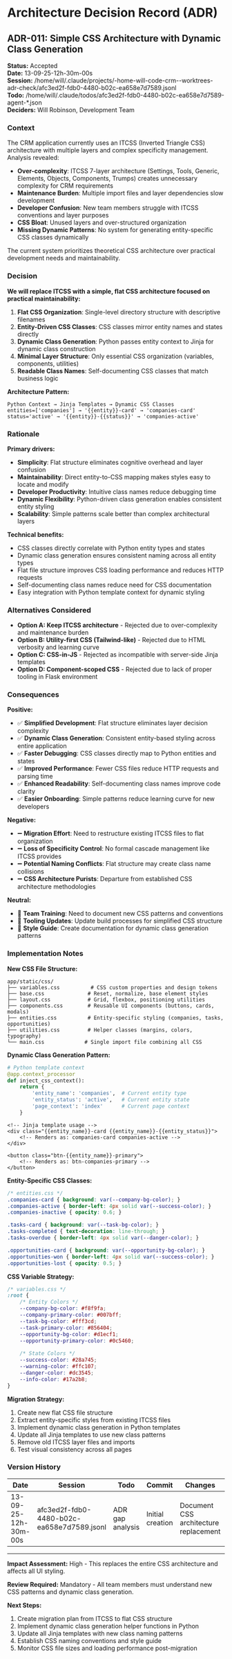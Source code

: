 # Architecture Decision Record (ADR)

## ADR-011: Simple CSS Architecture with Dynamic Class Generation

**Status:** Accepted  
**Date:** 13-09-25-12h-30m-00s  
**Session:** /home/will/.claude/projects/-home-will-code-crm--worktrees-adr-check/afc3ed2f-fdb0-4480-b02c-ea658e7d7589.jsonl  
**Todo:** /home/will/.claude/todos/afc3ed2f-fdb0-4480-b02c-ea658e7d7589-agent-*.json  
**Deciders:** Will Robinson, Development Team

### Context

The CRM application currently uses an ITCSS (Inverted Triangle CSS) architecture with multiple layers and complex specificity management. Analysis revealed:

- **Over-complexity**: ITCSS 7-layer architecture (Settings, Tools, Generic, Elements, Objects, Components, Trumps) creates unnecessary complexity for CRM requirements
- **Maintenance Burden**: Multiple import files and layer dependencies slow development
- **Developer Confusion**: New team members struggle with ITCSS conventions and layer purposes
- **CSS Bloat**: Unused layers and over-structured organization
- **Missing Dynamic Patterns**: No system for generating entity-specific CSS classes dynamically

The current system prioritizes theoretical CSS architecture over practical development needs and maintainability.

### Decision

**We will replace ITCSS with a simple, flat CSS architecture focused on practical maintainability:**

1. **Flat CSS Organization**: Single-level directory structure with descriptive filenames
2. **Entity-Driven CSS Classes**: CSS classes mirror entity names and states directly
3. **Dynamic Class Generation**: Python passes entity context to Jinja for dynamic class construction
4. **Minimal Layer Structure**: Only essential CSS organization (variables, components, utilities)
5. **Readable Class Names**: Self-documenting CSS classes that match business logic

**Architecture Pattern:**
```
Python Context → Jinja Templates → Dynamic CSS Classes
entities=['companies'] → '{{entity}}-card' → 'companies-card'
status='active' → '{{entity}}-{{status}}' → 'companies-active'
```

### Rationale

**Primary drivers:**

- **Simplicity**: Flat structure eliminates cognitive overhead and layer confusion
- **Maintainability**: Direct entity-to-CSS mapping makes styles easy to locate and modify
- **Developer Productivity**: Intuitive class names reduce debugging time
- **Dynamic Flexibility**: Python-driven class generation enables consistent entity styling
- **Scalability**: Simple patterns scale better than complex architectural layers

**Technical benefits:**

- CSS classes directly correlate with Python entity types and states
- Dynamic class generation ensures consistent naming across all entity types
- Flat file structure improves CSS loading performance and reduces HTTP requests
- Self-documenting class names reduce need for CSS documentation
- Easy integration with Python template context for dynamic styling

### Alternatives Considered

- **Option A: Keep ITCSS architecture** - Rejected due to over-complexity and maintenance burden
- **Option B: Utility-first CSS (Tailwind-like)** - Rejected due to HTML verbosity and learning curve
- **Option C: CSS-in-JS** - Rejected as incompatible with server-side Jinja templates
- **Option D: Component-scoped CSS** - Rejected due to lack of proper tooling in Flask environment

### Consequences

**Positive:**

- ✅ **Simplified Development**: Flat structure eliminates layer decision complexity
- ✅ **Dynamic Class Generation**: Consistent entity-based styling across entire application
- ✅ **Faster Debugging**: CSS classes directly map to Python entities and states
- ✅ **Improved Performance**: Fewer CSS files reduce HTTP requests and parsing time
- ✅ **Enhanced Readability**: Self-documenting class names improve code clarity
- ✅ **Easier Onboarding**: Simple patterns reduce learning curve for new developers

**Negative:**

- ➖ **Migration Effort**: Need to restructure existing ITCSS files to flat organization
- ➖ **Loss of Specificity Control**: No formal cascade management like ITCSS provides
- ➖ **Potential Naming Conflicts**: Flat structure may create class name collisions
- ➖ **CSS Architecture Purists**: Departure from established CSS architecture methodologies

**Neutral:**

- 🔄 **Team Training**: Need to document new CSS patterns and conventions
- 🔄 **Tooling Updates**: Update build processes for simplified CSS structure
- 🔄 **Style Guide**: Create documentation for dynamic class generation patterns

### Implementation Notes

**New CSS File Structure:**
```
app/static/css/
├── variables.css          # CSS custom properties and design tokens
├── base.css              # Reset, normalize, base element styles
├── layout.css            # Grid, flexbox, positioning utilities
├── components.css        # Reusable UI components (buttons, cards, modals)
├── entities.css          # Entity-specific styling (companies, tasks, opportunities)
├── utilities.css         # Helper classes (margins, colors, typography)
└── main.css             # Single import file combining all CSS
```

**Dynamic Class Generation Pattern:**
```python
# Python template context
@app.context_processor
def inject_css_context():
    return {
        'entity_name': 'companies',  # Current entity type
        'entity_status': 'active',   # Current entity state
        'page_context': 'index'      # Current page context
    }
```

```jinja2
<!-- Jinja template usage -->
<div class="{{entity_name}}-card {{entity_name}}-{{entity_status}}">
    <!-- Renders as: companies-card companies-active -->
</div>

<button class="btn-{{entity_name}}-primary">
    <!-- Renders as: btn-companies-primary -->
</button>
```

**Entity-Specific CSS Classes:**
```css
/* entities.css */
.companies-card { background: var(--company-bg-color); }
.companies-active { border-left: 4px solid var(--success-color); }
.companies-inactive { opacity: 0.6; }

.tasks-card { background: var(--task-bg-color); }
.tasks-completed { text-decoration: line-through; }
.tasks-overdue { border-left: 4px solid var(--danger-color); }

.opportunities-card { background: var(--opportunity-bg-color); }
.opportunities-won { border-left: 4px solid var(--success-color); }
.opportunities-lost { opacity: 0.5; }
```

**CSS Variable Strategy:**
```css
/* variables.css */
:root {
    /* Entity Colors */
    --company-bg-color: #f8f9fa;
    --company-primary-color: #007bff;
    --task-bg-color: #fff3cd;
    --task-primary-color: #856404;
    --opportunity-bg-color: #d1ecf1;
    --opportunity-primary-color: #0c5460;
    
    /* State Colors */
    --success-color: #28a745;
    --warning-color: #ffc107;
    --danger-color: #dc3545;
    --info-color: #17a2b8;
}
```

**Migration Strategy:**
1. Create new flat CSS file structure
2. Extract entity-specific styles from existing ITCSS files
3. Implement dynamic class generation in Python templates
4. Update all Jinja templates to use new class patterns
5. Remove old ITCSS layer files and imports
6. Test visual consistency across all pages

### Version History

| Date | Session | Todo | Commit | Changes | Rationale |
|------|---------|------|--------|---------|-----------|
| 13-09-25-12h-30m-00s | afc3ed2f-fdb0-4480-b02c-ea658e7d7589.jsonl | ADR gap analysis | Initial creation | Document CSS architecture replacement | Establish simple, maintainable CSS standards |

---

**Impact Assessment:** High - This replaces the entire CSS architecture and affects all UI styling.

**Review Required:** Mandatory - All team members must understand new CSS patterns and dynamic class generation.

**Next Steps:**
1. Create migration plan from ITCSS to flat CSS structure
2. Implement dynamic class generation helper functions in Python
3. Update all Jinja templates with new class naming patterns
4. Establish CSS naming conventions and style guide
5. Monitor CSS file sizes and loading performance post-migration